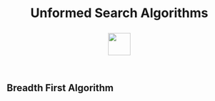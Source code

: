 # <p align="center"> Unformed Search Algorithms </p>

<p align="center"><img src="https://user-images.githubusercontent.com/59677362/209992837-e727f81e-5e8f-4570-8eed-6f0804a27c65.png" width="50" /></p>

<br>

## Breadth First Algorithm 
